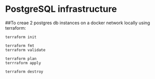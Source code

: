 # PostgreSQL infrastructure

##To creae 2 postgres db instances on a docker network locally using terraform:

```
terraform init

terraform fmt
terraform validate

terraform plan
terrraform apply

terraform destroy
```

